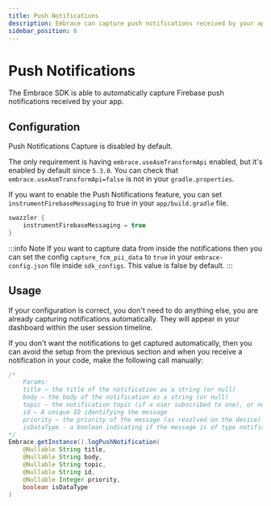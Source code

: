 ```yaml
---
title: Push Notifications
description: Embrace can capture push notifications received by your app.
sidebar_position: 6
---
```


# Push Notifications

The Embrace SDK is able to automatically capture Firebase push notifications received by your app.

## Configuration 

Push Notifications Capture is disabled by default.

The only requirement is having `embrace.useAsmTransformApi` enabled, but it's enabled by default since `5.3.0`. You can check that `embrace.useAsmTransformApi=false` is not in your `gradle.properties`.

If you want to enable the Push Notifications feature, you can set `instrumentFirebaseMessaging` to true in your `app/build.gradle` file.

```groovy
swazzler {
    instrumentFirebaseMessaging = true
}
```

:::info Note
If you want to capture data from inside the notifications then you can set the config `capture_fcm_pii_data` to `true` in your `embrace-config.json` file inside `sdk_configs`. This value is false by default.
:::

## Usage

If your configuration is correct, you don't need to do anything else, you are already capturing notifications automatically. They will appear in your dashboard within the user session timeline. 

If you don't want the notifications to get captured automatically, then you can avoid the setup from the previous section and when you receive a notification in your code, make the following call manually:

```java
/*
    Params:
    title – the title of the notification as a string (or null) 
    body – the body of the notification as a string (or null) 
    topic – the notification topic (if a user subscribed to one), or null 
    id – A unique ID identifying the message 
    priority – the priority of the message (as resolved on the device)
    isDataType - a boolean indicating if the message is of type notification or data
*/
Embrace.getInstance().logPushNotification(
    @Nullable String title,
    @Nullable String body,
    @Nullable String topic,
    @Nullable String id,
    @Nullable Integer priority,
    boolean isDataType
)
```
